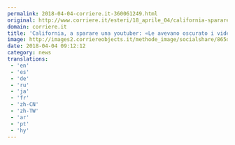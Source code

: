 ```yaml
---
permalink: 2018-04-04-corriere.it-360061249.html
original: http://www.corriere.it/esteri/18_aprile_04/california-sparare-youtuber-era-arrabbiata-perche-societa-aveva-sospeso-pagamenti-1b15e324-37ce-11e8-8e5f-085098492e12.shtml
domain: corriere.it
title: 'California, a sparare una youtuber: «Le avevano oscurato i video»|Foto'
image: http://images2.corriereobjects.it/methode_image/socialshare/865d8d32-37d1-11e8-8e5f-085098492e12.jpg
date: 2018-04-04 09:12:12
category: news
translations: 
 - 'en'
 - 'es'
 - 'de'
 - 'ru'
 - 'ja'
 - 'fr'
 - 'zh-CN'
 - 'zh-TW'
 - 'ar'
 - 'pt'
 - 'hy'
---
```


